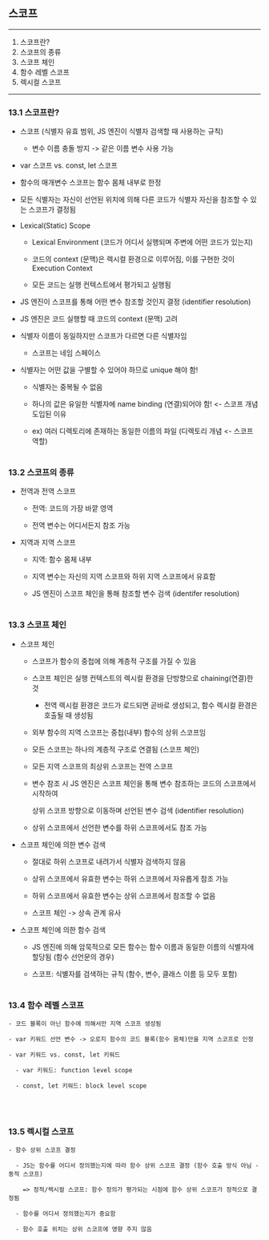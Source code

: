 ## 스코프

---

1. 스코프란?
2. 스코프의 종류
3. 스코프 체인
4. 함수 레벨 스코프
5. 렉시컬 스코프

---

### **13.1 스코프란?**

- 스코프 (식별자 유효 범위, JS 엔진이 식별자 검색할 때 사용하는 규칙)

  - 변수 이름 충돌 방지 -> 같은 이름 변수 사용 가능

- var 스코프 vs. const, let 스코프

- 함수의 매개변수 스코프는 함수 몸체 내부로 한정

- 모든 식별자는 자신이 선언된 위치에 의해 다른 코드가 식별자 자신을 참조할 수 있는 스코프가 결정됨

- Lexical(Static) Scope

  - Lexical Environment (코드가 어디서 실행되며 주변에 어떤 코드가 있는지)

  - 코드의 context (문맥)은 렉시컬 환경으로 이루어짐, 이를 구현한 것이 Execution Context

  - 모든 코드는 실행 컨텍스트에서 평가되고 실행됨

- JS 엔진이 스코프를 통해 어떤 변수 참조할 것인지 결정 (identifier resolution)

- JS 엔진은 코드 실행할 때 코드의 context (문맥) 고려

- 식별자 이름이 동일하지만 스코프가 다르면 다른 식별자임

  - 스코프는 네임 스페이스

- 식별자는 어떤 값을 구별할 수 있어야 하므로 unique 해야 함!

  - 식별자는 중복될 수 없음

  - 하나의 값은 유일한 식별자에 name binding (연결)되어야 함! <- 스코프 개념 도입된 이유

  - ex) 여러 디렉토리에 존재하는 동일한 이름의 파일 (디렉토리 개념 <- 스코프 역할)
    <br/>
    <br/>

### **13.2 스코프의 종류**

- 전역과 전역 스코프

  - 전역: 코드의 가장 바깥 영역

  - 전역 변수는 어디서든지 참조 가능

- 지역과 지역 스코프

  - 지역: 함수 몸체 내부

  - 지역 변수는 자신의 지역 스코프와 하위 지역 스코프에서 유효함

  - JS 엔진이 스코프 체인을 통해 참조할 변수 검색 (identifer resolution)
    <br/>
    <br/>

### **13.3 스코프 체인**

- 스코프 체인

  - 스코프가 함수의 중첩에 의해 계층적 구조를 가질 수 있음

  - 스코프 체인은 실행 컨텍스트의 렉시컬 환경을 단방향으로 chaining(연결)한 것

    - 전역 렉시컬 환경은 코드가 로드되면 곧바로 생성되고, 함수 렉시컬 환경은 호출될 때 생성됨

  - 외부 함수의 지역 스코프는 중첩(내부) 함수의 상위 스코프임

  - 모든 스코프는 하나의 계층적 구조로 연결됨 (스코프 체인)

  - 모든 지역 스코프의 최상위 스코프는 전역 스코프

  - 변수 참조 시 JS 엔진은 스코프 체인을 통해 변수 참조하는 코드의 스코프에서 시작하여

    상위 스코프 방향으로 이동하며 선언된 변수 검색 (identifier resolution)

  - 상위 스코프에서 선언한 변수를 하위 스코프에서도 참조 가능

- 스코프 체인에 의한 변수 검색

  - 절대로 하위 스코프로 내려가서 식별자 검색하지 않음

  - 상위 스코프에서 유효한 변수는 하위 스코프에서 자유롭게 참조 가능

  - 하위 스코프에서 유효한 변수는 상위 스코프에서 참조할 수 없음

  - 스코프 체인 -> 상속 관계 유사

- 스코프 체인에 의한 함수 검색

  - JS 엔진에 의해 암묵적으로 모든 함수는 함수 이름과 동일한 이름의 식별자에 할당됨 (함수 선언문의 경우)

  - 스코프: 식별자를 검색하는 규칙 (함수, 변수, 클래스 이름 등 모두 포함)
    <br/>
    <br/>

### **13.4 함수 레벨 스코프**

    - 코드 블록이 아닌 함수에 의해서만 지역 스코프 생성됨

    - var 키워드 선언 변수 -> 오로지 함수의 코드 블록(함수 몸체)만을 지역 스코프로 인정

    - var 키워드 vs. const, let 키워드

      - var 키워드: function level scope

      - const, let 키워드: block level scope

  <br/>
  <br/>

### **13.5 렉시컬 스코프**

    - 함수 상위 스코프 결정

      - JS는 함수를 어디서 정의했는지에 따라 함수 상위 스코프 결정 (함수 호출 방식 아님 - 동적 스코프)

        => 정적/렉시컬 스코프: 함수 정의가 평가되는 시점에 함수 상위 스코프가 정적으로 결정됨

      - 함수를 어디서 정의했는지가 중요함

      - 함수 호출 위치는 상위 스코프에 영향 주지 않음
